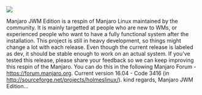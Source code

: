 <img src="http://www.auplod.com/u/opauld7e9a7.png">

Manjaro JWM Edition is a respin of Manjaro Linux maintained by the community. It is mainly targetted at people who are new to WMs, or experienced people who want to have a fully functional system after the installation. This project is still in heavy development, so things might change a lot with each release. Even though the current release is labeled as dev, it should be stable enough to work on an actual system. If you've tested this release, please share your feedback so we can keep improving this respin of the Manjaro. You can do this in the following Manjaro Forum - https://forum.manjaro.org. Current version 16.04 - Code 3416 (in http://sourceforge.net/projects/holmeslinux/). 
kind regards, Manjaro JWM Edition...

